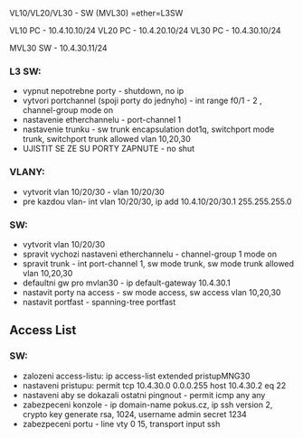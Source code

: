 
VL10/VL20/VL30 - SW (MVL30) =ether=L3SW

VL10 PC - 10.4.10.10/24
VL20 PC - 10.4.20.10/24
VL30 PC - 10.4.30.10/24

MVL30 SW - 10.4.30.11/24

### L3 SW:
- vypnut nepotrebne porty - shutdown, no ip
- vytvori portchannel (spoji porty do jednyho) - int range f0/1 - 2 , channel-group mode on
- nastavenie etherchannelu - port-channel 1 
- nastavenie trunku - sw trunk encapsulation dot1q, switchport mode trunk, switchport trunk allowed vlan 10,20,30
- UJISTIT SE ZE SU PORTY ZAPNUTE - no shut

### VLANY:
- vytvorit vlan 10/20/30 - vlan 10/20/30
- pre kazdou vlan- int vlan 10/20/30, ip add 10.4.10/20/30.1 255.255.255.0

### SW:
- vytvorit vlan 10/20/30
- spravit vychozi nastaveni etherchannelu - channel-group 1 mode on
- spravit trunk - int port-channel 1, sw mode trunk, sw mode trunk allowed vlan 10,20,30
- defaultni gw pro mvlan30 - ip default-gateway 10.4.30.1 
- nastavit porty na access - sw mode access, sw access vlan 10,20,30
- nastavit portfast - spanning-tree portfast

## Access List
### SW:
- zalozeni access-listu: ip access-list extended pristupMNG30
- nastaveni pristupu: permit tcp 10.4.30.0 0.0.0.255 host 10.4.30.2 eq 22
- nastaveni aby se dokazali ostatni pingnout - permit icmp any any
- zabezpeceni konzole - ip domain-name pokus.cz, ip ssh version 2, crypto key generate rsa, 1024, username admin secret 1234
- zabezpeceni portu - line vty 0 15, transport input ssh

